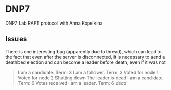 # DNP7
DNP7 Lab RAFT protocol with Anna Kopeikina 

## Issues 
There is one interesting bug (apparently due to thread), which can lead to the fact that even after the server is disconnected, it is necessary to send a deathbed election and can become a leader before death, even if it was not

> I am a candidate. Term: 3
> I am a follower. Term: 3
> Voted for node 1
> Voted for node 2
> Shutting down
> The leader is dead
> I am a candidate. Term: 6
> Votes received
> I am a leader. Term: 6
> *dead*